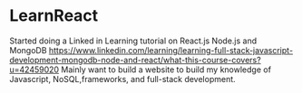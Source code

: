 # LearnReact
Started doing a Linked in Learning tutorial on React.js Node.js and MongoDB 
https://www.linkedin.com/learning/learning-full-stack-javascript-development-mongodb-node-and-react/what-this-course-covers?u=42459020
Mainly want to build a website to build my knowledge of Javascript, NoSQL,frameworks, and full-stack development. 
